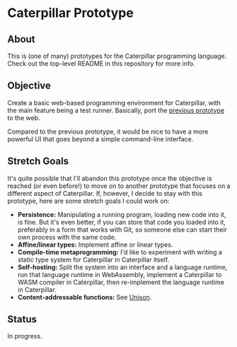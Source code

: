 # Caterpillar Prototype

## About

This is (one of many) prototypes for the Caterpillar programming language. Check
out the top-level README in this repository for more info.

## Objective

Create a basic web-based programming environment for Caterpillar, with the main
feature being a test runner. Basically, port the [previous prototype](../cp5/)
to the web.

Compared to the previous prototype, it would be nice to have a more powerful UI
that goes beyond a simple command-line interface.

## Stretch Goals

It's quite possible that I'll abandon this prototype once the objective is
reached (or even before!) to move on to another prototype that focuses on a
different aspect of Caterpillar. If, however, I decide to stay with this
prototype, here are some stretch goals I could work on:

- **Persistence:** Manipulating a running program, loading new code into it, is
  fine. But it's even better, if you can store that code you loaded into it,
  preferably in a form that works with Git, so someone else can start their own
  process with the same code.
- **Affine/linear types:** Implement affine or linear types.
- **Compile-time metaprogramming:** I'd like to experiment with writing a static
  type system for Caterpillar in Caterpillar itself.
- **Self-hosting:** Split the system into an interface and a language runtime,
  run that language runtime in WebAssembly, implement a Caterpillar to WASM
  compiler in Caterpillar, then re-implement the language runtime in
  Caterpillar.
- **Content-addressable functions:** See
  [Unison](https://www.unison-lang.org/learn/the-big-idea/).

## Status

In progress.
